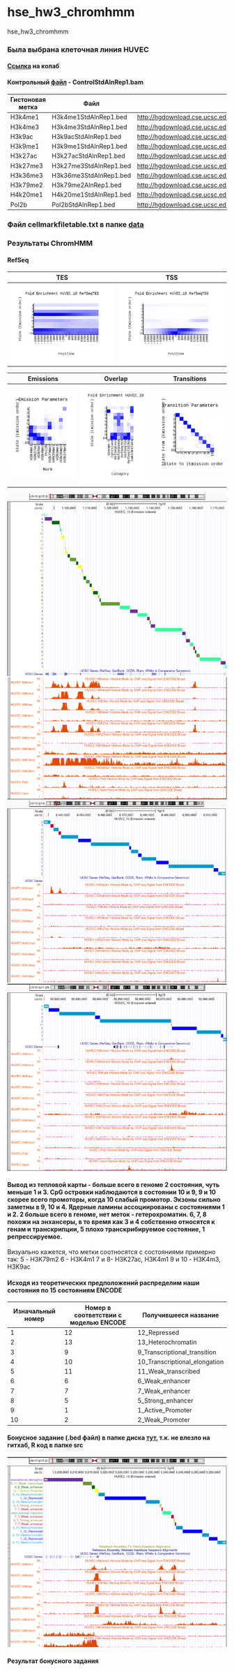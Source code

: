 # hse_hw3_chromhmm
hse_hw3_chromhmm
### Была выбрана клеточная линия HUVEC
#### [Ссылка](https://colab.research.google.com/drive/1OUCMrBFnCJhZeA_6v4YQIFAGAzmUdsg8?usp=sharing) на колаб
#### Контрольный [файл](http://hgdownload.cse.ucsc.edu/goldenPath/hg19/encodeDCC/wgEncodeBroadHistone/wgEncodeBroadHistoneHuvecControlStdAlnRep1.bam) - ControlStdAlnRep1.bam
| Гистоновая метка | Файл | Ссылка на файл |
| ------------- | ------------- | ------------- |
|	H3k4me1 |	H3k4me1StdAlnRep1.bed	| http://hgdownload.cse.ucsc.edu/goldenPath/hg19/encodeDCC/wgEncodeBroadHistone/wgEncodeBroadHistoneHuvecH3k4me1StdAlnRep1.bam |
|	H3k4me3 |	H3k4me3StdAlnRep1.bed |	http://hgdownload.cse.ucsc.edu/goldenPath/hg19/encodeDCC/wgEncodeBroadHistone/wgEncodeBroadHistoneHuvecH3k4me3StdAlnRep1.bam |
|	H3k9ac |	H3k9acStdAlnRep1.bed |	http://hgdownload.cse.ucsc.edu/goldenPath/hg19/encodeDCC/wgEncodeBroadHistone/wgEncodeBroadHistoneHuvecH3k9acStdAlnRep1.bam |
|	H3k9me1 |	H3k9me1StdAlnRep1.bed |	http://hgdownload.cse.ucsc.edu/goldenPath/hg19/encodeDCC/wgEncodeBroadHistone/wgEncodeBroadHistoneHuvecH3k9me1StdAlnRep1.bam |
|	H3k27ac |	H3k27acStdAlnRep1.bed |	http://hgdownload.cse.ucsc.edu/goldenPath/hg19/encodeDCC/wgEncodeBroadHistone/wgEncodeBroadHistoneHuvecH3k27acStdAlnRep1.bam |
|	H3k27me3 |	H3k27me3StdAlnRep1.bed |	http://hgdownload.cse.ucsc.edu/goldenPath/hg19/encodeDCC/wgEncodeBroadHistone/wgEncodeBroadHistoneHuvecH3k27me3StdAlnRep1.bam |
|	H3k36me3 |	H3k36me3StdAlnRep1.bed |	http://hgdownload.cse.ucsc.edu/goldenPath/hg19/encodeDCC/wgEncodeBroadHistone/wgEncodeBroadHistoneHuvecH3k36me3StdAlnRep1.bam |
|	H3k79me2 |	H3k79me2AlnRep1.bed |	http://hgdownload.cse.ucsc.edu/goldenPath/hg19/encodeDCC/wgEncodeBroadHistone/wgEncodeBroadHistoneHuvecH3k79me2AlnRep1.bam |
|	H4k20me1 |	H4k20me1StdAlnRep1.bed |	http://hgdownload.cse.ucsc.edu/goldenPath/hg19/encodeDCC/wgEncodeBroadHistone/wgEncodeBroadHistoneHuvecH4k20me1StdAlnRep1.bam |
|	Pol2b |	Pol2bStdAlnRep1.bed |	http://hgdownload.cse.ucsc.edu/goldenPath/hg19/encodeDCC/wgEncodeBroadHistone/wgEncodeBroadHistoneHuvecPol2bStdAlnRep1.bam |
### Файл cellmarkfiletable.txt в папке [data](https://github.com/dannygrig/hse_hw3_chromhmm/blob/main/data/cellmarkfiletable.txt)

### Результаты ChromHMM
#### RefSeq
| TES | TSS |
| ------------- | ------------- |
| ![](https://github.com/dannygrig/hse_hw3_chromhmm/blob/main/data/res/HUVEC_10_RefSeqTES_neighborhood.png) | ![](https://github.com/dannygrig/hse_hw3_chromhmm/blob/main/data/res/HUVEC_10_RefSeqTSS_neighborhood.png) |

| Emissions | Overlap | Transitions |
| ------------- | ------------- | ------------- |
| ![](https://github.com/dannygrig/hse_hw3_chromhmm/blob/main/data/res/emissions_10.png) | ![](https://github.com/dannygrig/hse_hw3_chromhmm/blob/main/data/res/HUVEC_10_overlap.png) | ![](https://github.com/dannygrig/hse_hw3_chromhmm/blob/main/data/res/transitions_10.png) | 

![](https://github.com/dannygrig/hse_hw3_chromhmm/blob/main/data/huvec_1.png)
![](https://github.com/dannygrig/hse_hw3_chromhmm/blob/main/data/huvec_2.png)
![](https://github.com/dannygrig/hse_hw3_chromhmm/blob/main/data/huvec_3.png)
![](https://github.com/dannygrig/hse_hw3_chromhmm/blob/main/data/huvec_4.png)

#### Вывод из тепловой карты - больше всего в геноме 2 состояния, чуть меньше 1 и 3. CpG островки наблюдаются в состоянии 10 и 9, 9 и 10 скорее всего промоторы, когда 10 слабый промотор. Экзоны сильно заметны в 9, 10 и 4. Ядерные ламины ассоциированы с состояниями 1 и 2. 2 больше всего в геноме, нет меток - гетерохроматин. 6, 7, 8 похожи на энхансеры, в то время как 3 и 4 собственно относятся к генам и транскрипции, 5 плохо транскрибируемое состояние, 1 репрессируемое. 
Визуально кажется, что метки соотносятся с состояниями примерно так:
5 - H3K79m2
6 - H3K4m1
7 и 8- H3K27ac, H3K4m1
9 и 10 - H3K4m3, H3K9ac

#### Исходя из теоретических предположений распределим наши состояния по 15 состояниям ENCODE
| Изначальный номер | Номер в соответствии с моделью ENCODE | Получившееся название |
| ------------- | ------------- | ------------- |
| 1 | 12 | 12_Repressed |
| 2 | 13 | 13_Heterochromatin |
| 3 | 9 | 9_Transcriptional_transition | 
| 4 | 10 | 10_Transcriptional_elongation | 
| 5 | 11 | 11_Weak_transcribed |
| 6 | 6 | 6_Weak_enhancer |
| 7 | 7 | 7_Weak_enhancer |
| 8 | 5 | 5_Strong_enhancer |
| 9 | 1 | 1_Active_Promoter |
| 10 | 2 | 2_Weak_Promoter |

#### Бонусное задание (.bed файл) в папке диска [тут](https://drive.google.com/drive/folders/1CTsk-VljwhgLw3IXwj_QzOC4PDjT0YG0?usp=sharing), т.к. не влезло на гитхаб, R код в папке src
![](https://github.com/dannygrig/hse_hw3_chromhmm/blob/main/data/huvec_5.png)
#### Результат бонусного задания
